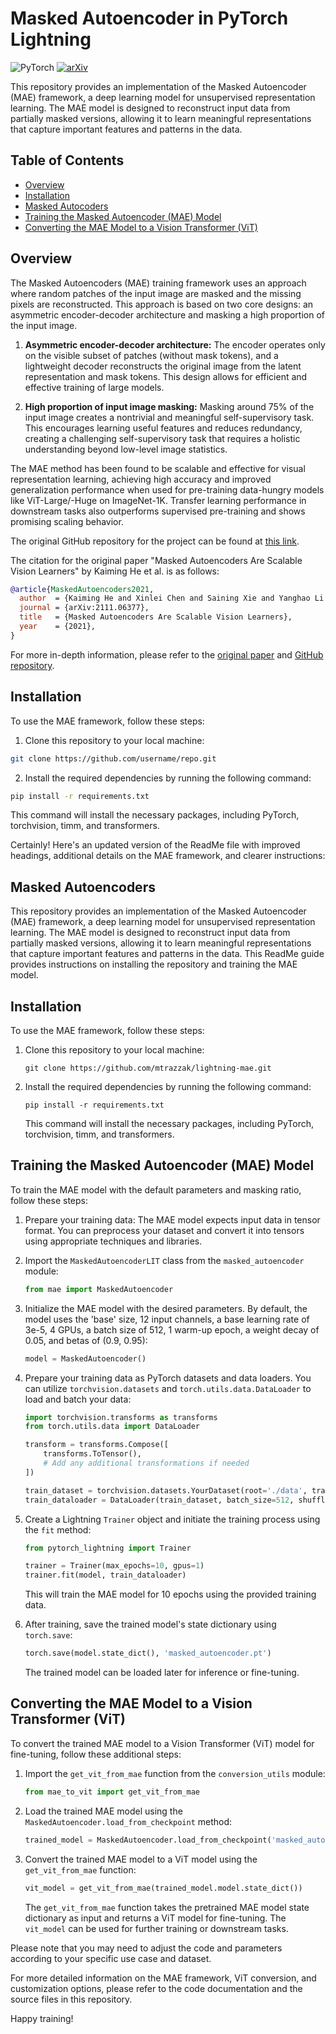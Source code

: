 # Masked Autoencoder in PyTorch Lightning
![PyTorch](https://img.shields.io/badge/pytorch-2.0.0-green) [![arXiv](https://img.shields.io/badge/arXiv-2111.06377-b31b1b.svg)](https://arxiv.org/abs/2111.06377)

This repository provides an implementation of the Masked Autoencoder (MAE) framework, a deep learning model for unsupervised representation learning. The MAE model is designed to reconstruct input data from partially masked versions, allowing it to learn meaningful representations that capture important features and patterns in the data. 

## Table of Contents
- [Overview](#overview)
- [Installation](#installation)
- [Masked Autocoders](#masked-autoencoders)
- [Training the Masked Autoencoder (MAE) Model](#training-the-masked-autoencoder-mae-model)
- [Converting the MAE Model to a Vision Transformer (ViT)](#converting-the-mae-model-to-a-vision-transformer-vit)


## Overview

The Masked Autoencoders (MAE) training framework uses an approach where random patches of the input image are masked and the missing pixels are reconstructed. This approach is based on two core designs: an asymmetric encoder-decoder architecture and masking a high proportion of the input image.

1. **Asymmetric encoder-decoder architecture:** The encoder operates only on the visible subset of patches (without mask tokens), and a lightweight decoder reconstructs the original image from the latent representation and mask tokens. This design allows for efficient and effective training of large models.

2. **High proportion of input image masking:** Masking around 75% of the input image creates a nontrivial and meaningful self-supervisory task. This encourages learning useful features and reduces redundancy, creating a challenging self-supervisory task that requires a holistic understanding beyond low-level image statistics.

The MAE method has been found to be scalable and effective for visual representation learning, achieving high accuracy and improved generalization performance when used for pre-training data-hungry models like ViT-Large/-Huge on ImageNet-1K. Transfer learning performance in downstream tasks also outperforms supervised pre-training and shows promising scaling behavior.

The original GitHub repository for the project can be found at [this link](https://github.com/facebookresearch/MAE).

The citation for the original paper "Masked Autoencoders Are Scalable Vision Learners" by Kaiming He et al. is as follows:

```bibtex
@article{MaskedAutoencoders2021,
  author  = {Kaiming He and Xinlei Chen and Saining Xie and Yanghao Li and Piotr Doll{\'a}r and Ross Girshick},
  journal = {arXiv:2111.06377},
  title   = {Masked Autoencoders Are Scalable Vision Learners},
  year    = {2021},
}
```

For more in-depth information, please refer to the [original paper](https://arxiv.org/abs/2111.06377) and [GitHub repository](https://github.com/facebookresearch/MAE).

## Installation

To use the MAE framework, follow these steps:

1. Clone this repository to your local machine:

```bash
git clone https://github.com/username/repo.git
```

2. Install the required dependencies by running the following command:

```bash
pip install -r requirements.txt
```

This command will install the necessary packages, including PyTorch, torchvision, timm, and transformers.

Certainly! Here's an updated version of the ReadMe file with improved headings, additional details on the MAE framework, and clearer instructions:

## Masked Autoencoders

This repository provides an implementation of the Masked Autoencoder (MAE) framework, a deep learning model for unsupervised representation learning. The MAE model is designed to reconstruct input data from partially masked versions, allowing it to learn meaningful representations that capture important features and patterns in the data. This ReadMe guide provides instructions on installing the repository and training the MAE model.

## Installation

To use the MAE framework, follow these steps:

1. Clone this repository to your local machine:

   ```
   git clone https://github.com/mtrazzak/lightning-mae.git
   ```

2. Install the required dependencies by running the following command:

   ```
   pip install -r requirements.txt
   ```

   This command will install the necessary packages, including PyTorch, torchvision, timm, and transformers.

## Training the Masked Autoencoder (MAE) Model

To train the MAE model with the default parameters and masking ratio, follow these steps:

1. Prepare your training data: The MAE model expects input data in tensor format. You can preprocess your dataset and convert it into tensors using appropriate techniques and libraries.

2. Import the `MaskedAutoencoderLIT` class from the `masked_autoencoder` module:

   ```python
   from mae import MaskedAutoencoder
   ```

3. Initialize the MAE model with the desired parameters. By default, the model uses the 'base' size, 12 input channels, a base learning rate of 3e-5, 4 GPUs, a batch size of 512, 1 warm-up epoch, a weight decay of 0.05, and betas of (0.9, 0.95):

   ```python
   model = MaskedAutoencoder()
   ```

4. Prepare your training data as PyTorch datasets and data loaders. You can utilize `torchvision.datasets` and `torch.utils.data.DataLoader` to load and batch your data:

   ```python
   import torchvision.transforms as transforms
   from torch.utils.data import DataLoader

   transform = transforms.Compose([
       transforms.ToTensor(),
       # Add any additional transformations if needed
   ])

   train_dataset = torchvision.datasets.YourDataset(root='./data', train=True, transform=transform)
   train_dataloader = DataLoader(train_dataset, batch_size=512, shuffle=True)
   ```

5. Create a Lightning `Trainer` object and initiate the training process using the `fit` method:

   ```python
   from pytorch_lightning import Trainer

   trainer = Trainer(max_epochs=10, gpus=1)
   trainer.fit(model, train_dataloader)
   ```

   This will train the MAE model for 10 epochs using the provided training data.

6. After training, save the trained model's state dictionary using `torch.save`:

   ```python
   torch.save(model.state_dict(), 'masked_autoencoder.pt')
   ```

   The trained model can be loaded later for inference or fine-tuning.

## Converting the MAE Model to a Vision Transformer (ViT)

To convert the trained MAE model to a Vision Transformer (ViT) model for fine-tuning, follow these additional steps:

1. Import the `get_vit_from_mae` function from the `conversion_utils` module:

   ```python
   from mae_to_vit import get_vit_from_mae
   ```

2. Load the trained MAE model using the `MaskedAutoencoder.load_from_checkpoint` method:

   ```python
   trained_model = MaskedAutoencoder.load_from_checkpoint('masked_autoencoder.pt')
   ```

3. Convert the trained MAE model to a ViT model using the `get_vit_from_mae` function:

   ```python
   vit_model = get_vit_from_mae(trained_model.model.state_dict())
   ```

   The `get_vit_from_mae` function takes the pretrained MAE model state dictionary as input and returns a ViT model for fine-tuning. The `vit_model` can be used for further training or downstream tasks.

Please note that you may need to adjust the code and parameters according to your specific use case and dataset.

For more detailed information on the MAE framework, ViT conversion, and customization options, please refer to the code documentation and the source files in this repository.

Happy training!
